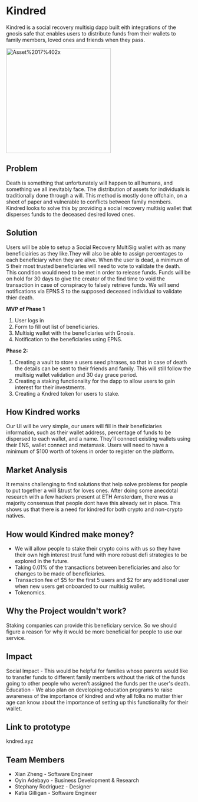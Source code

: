 # Kindred
Kindred is a social recovery multisig dapp built eith integrations of the gnosis safe that enables users to distribute funds from their wallets to family members, loved ones and friends when they pass.

<img width="284" alt="Asset%2017%402x" src="https://user-images.githubusercontent.com/69260613/164895692-0e6e2bc4-3b15-4dcc-80fe-bd78d9f3bd5f.png">


## Problem
Death is something that unfortunately will happen to all humans, and something we all inevitably face. The distribution of assets for individuals is traditionally done through a will. This method is mostly done offchain, on a sheet of paper and vulnerable to conflicts between family members. Kindred looks to solve this by providing a social recovery multisig wallet that disperses funds to the deceased desired loved ones.

## Solution
Users will  be able to setup a Social Recovery MultiSig wallet with as many beneficiairies as they like.They  will also be able to assign percentages to each beneficiary when they are alive. When the  user is dead,  a minimum of 5 their most trusted beneficiaries will need to vote to validate the death. This condition would need to be met in order to release funds. Funds will be on hold for 30 days to give the creator of the find time to void the transaction in case of conspiracy to falsely retrieve funds. We will send notifications via EPNS S to the supposed deceased individual to validate thier death.

**MVP of Phase 1**

1. User logs in
2. Form to fill out list of beneficiaries.
3. Multisig wallet with the beneficiaries with Gnosis.
4. Notification to the beneficiaries using EPNS.

**Phase 2:**

1. Creating a vault to store a users seed phrases, so that in case of death the details can be sent to their friends and family. This will still follow the multisig wallet validation and 30 day grace period.
2. Creating a staking functionality for the dapp to allow users to gain interest for their investments.
3. Creating a Kndred token for users to stake.

## How Kindred works
Our UI will be very simple, our users will fill in their beneficiaries information, such as their wallet address, percentage of funds to be dispersed to each wallet, and a name. They’ll connect existing wallets using their ENS, wallet connect and metamask. Users will need to have a minimum of $100 worth of tokens in order to register on the platform.

## Market Analysis
It remains challenging to find solutions that help solve problems for people to put together a will &trust for loves ones. After doing some anecdotal research with a few hackers present at ETH Amsterdam, there was a majority consensus that people dont have this already set in place. This shows us that there is a need for kindred for both crypto and non-crypto natives.

## How would Kindred make money?
- We will allow  people to stake their crypto coins with us so they have their own high interest trust fund with more robust defi strategies to be explored in the future.
- Taking 0.01% of  the transactions between beneficiaries  and also for changes to be made of beneficiaries.
- Transaction fee of $5 for the first 5 users and $2 for any additional user  when new users get onboarded  to our multisig wallet.
- Tokenomics.

## Why the Project wouldn't work?
Staking companies can provide this beneficiary service. So we should figure a reason for why it would be more beneficial for people to use our service. 

## Impact
Social Impact - This would be helpful for families whose parents would like to transfer funds to different family members without the risk of the funds going to other people who weren't assigned the funds per the user's death.
Education -  We also plan on developing education programs to raise awareness of the importance of kindred and why all folks no matter thier age can know about the importance of setting up this functionality for their wallet.

## Link to prototype
kndred.xyz

## Team Members
 -  Xian Zheng - Software Engineer
 -  Oyin Adebayo - Business Development & Research
 -  Stephany Rodriguez - Designer
 -  Katia Gilligan - Software Engineer
